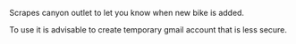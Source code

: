 Scrapes canyon outlet to let you know when new bike is added.

To use it is advisable to create temporary gmail account that is less secure.
